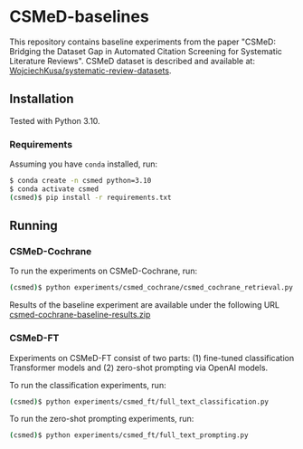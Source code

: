# CSMeD-baselines
This repository contains baseline experiments from the paper "CSMeD: Bridging the Dataset Gap in Automated Citation Screening for Systematic Literature Reviews".
CSMeD dataset is described and available at: [WojciechKusa/systematic-review-datasets](https://github.com/WojciechKusa/systematic-review-datasets).

## Installation

Tested with Python 3.10.

### Requirements

Assuming you have `conda` installed, run:

```zsh
$ conda create -n csmed python=3.10
$ conda activate csmed
(csmed)$ pip install -r requirements.txt
```

## Running

### CSMeD-Cochrane

To run the experiments on CSMeD-Cochrane, run:

```zsh
(csmed)$ python experiments/csmed_cochrane/csmed_cochrane_retrieval.py
```

Results of the baseline experiment are available under the following URL [csmed-cochrane-baseline-results.zip](https://www.dropbox.com/scl/fi/a1a4jr1wh0gwari5sqvcw/csmed-cochrane-baseline-results.zip?rlkey=7yi1dk2wpw6nb4gnaccbp6191&dl=0)

### CSMeD-FT

Experiments on CSMeD-FT consist of two parts: (1) fine-tuned classification Transformer models and (2) zero-shot prompting via OpenAI models.

To run the classification experiments, run:

```zsh
(csmed)$ python experiments/csmed_ft/full_text_classification.py
```

To run the zero-shot prompting experiments, run:

```zsh
(csmed)$ python experiments/csmed_ft/full_text_prompting.py
```
